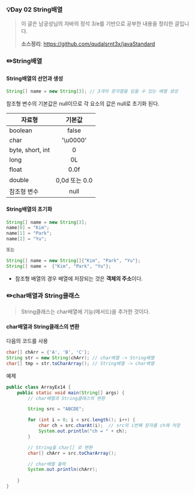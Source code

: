### 💡Day 02 String배열
> 이 글은 남궁성님의 자바의 정석 3/e를 기반으로 공부한 내용을 정리한 글입니다.
>
> **소스정리**: https://github.com/qudalsrnt3x/javaStandard

### ✏️String배열

#### String배열의 선언과 생성
```java
String[] name = new String[3]; // 3개의 문자열을 담을 수 있는 배열 생성
```

참조형 변수의 기본값은 null이므로 각 요소의 값은 null로 초기화 된다.

|자료형|기본값|
|------|:---:|
|boolean|false|
|char|'\u0000'|
|byte, short, int|0|
|long|0L|
|float|0.0f|
|double|0,0d 또는 0.0|
|참조형 변수|null|

#### String배열의 초기화

```java
String[] name = new String[3];
name[0] = "Kim";
name[1] = "Park";
name[2] = "Yu";

또는

String[] name = new String[]{"Kim", "Park", "Yu"};
String[] name =  {"Kim", "Park", "Yu"};
```

-  참조형 배열의 경우 배열에 저장되는 것은 **객체의 주소**이다.

### ✏️char배열과 String클래스

> String클래스는 char배열에 기능(메서드)을 추가한 것이다.


#### char배열과 String클래스의 변환
다음의 코드를 사용
```java
char[] chArr = {'A', 'B', 'C'};
String str = new String(chArr); // char배열 -> String배열
char[] tmp = str.toCharArray(); // String배열 -> char배열
```

예제
```java
public class ArrayEx14 {
    public static void main(String[] args) {
        // char배열과 String클래스의 변환

        String src = "ABCDE";

        for (int i = 0; i < src.length(); i++) {
            char ch = src.charAt(i);  // src의 i번째 문자를 ch에 저장
            System.out.println("ch = " + ch);
        }

        // String을 char[] 로 변환
        char[] chArr = src.toCharArray();

        // char배열 출력
        System.out.println(chArr);
        
    }
}

```